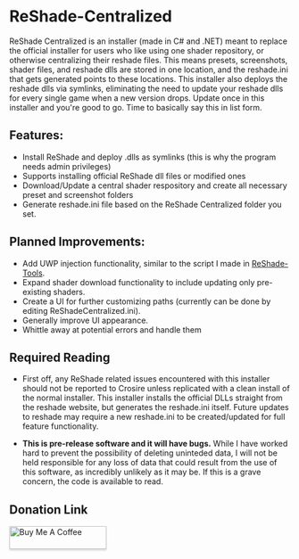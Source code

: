 # ReShade-Centralized

ReShade Centralized is an installer (made in C# and .NET) meant to replace the official installer for users who like using one shader repository, or otherwise centralizing their reshade files.  This means presets, screenshots, shader files, and reshade dlls are stored in one location, and the reshade.ini that gets generated points to these locations.  This installer also deploys the reshade dlls via symlinks, eliminating the need to update your reshade dlls for every single game when a new version drops.  Update once in this installer and you're good to go.  Time to basically say this in list form.

## Features:
- Install ReShade and deploy .dlls as symlinks (this is why the program needs admin privileges)
- Supports installing official ReShade dll files or modified ones
- Download/Update a central shader respository and create all necessary preset and screenshot folders
- Generate reshade.ini file based on the ReShade Centralized folder you set.

## Planned Improvements:
- Add UWP injection functionality, similar to the script I made in [ReShade-Tools](https://github.com/OopyDoopy/ReShade-Tools).
- Expand shader download functionality to include updating only pre-existing shaders.
- Create a UI for further customizing paths (currently can be done by editing ReShadeCentralized.ini).
- Generally improve UI appearance.
- Whittle away at potential errors and handle them

## Required Reading
- First off, any ReShade related issues encountered with this installer should not be reported to Crosire unless replicated with a clean install of the normal installer.  This installer installs the official DLLs straight from the reshade website, but generates the reshade.ini itself.  Future updates to reshade may require a new reshade.ini to be created/updated for full feature functionality.

- **This is pre-release software and it will have bugs.**  While I have worked hard to prevent the possibility of deleting uninteded data, I will not be held responsible for any loss of data that could result from the use of this software, as incredibly unlikely as it may be.  If this is a grave concern, the code is available to read.

## Donation Link
<a href="https://www.buymeacoffee.com/oopydoopy" target="_blank"><img src="https://www.buymeacoffee.com/assets/img/custom_images/orange_img.png" alt="Buy Me A Coffee" style="height: 41px !important;width: 174px !important;box-shadow: 0px 3px 2px 0px rgba(190, 190, 190, 0.5) !important;-webkit-box-shadow: 0px 3px 2px 0px rgba(190, 190, 190, 0.5) !important;" ></a>
